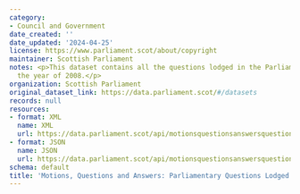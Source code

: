 ```yaml
---
category:
- Council and Government
date_created: ''
date_updated: '2024-04-25'
license: https://www.parliament.scot/about/copyright
maintainer: Scottish Parliament
notes: <p>This dataset contains all the questions lodged in the Parliament during
  the year of 2008.</p>
organization: Scottish Parliament
original_dataset_link: https://data.parliament.scot/#/datasets
records: null
resources:
- format: XML
  name: XML
  url: https://data.parliament.scot/api/motionsquestionsanswersquestions?year=2008
- format: JSON
  name: JSON
  url: https://data.parliament.scot/api/motionsquestionsanswersquestions?year=2008
schema: default
title: 'Motions, Questions and Answers: Parliamentary Questions Lodged (2008)'
---
```

